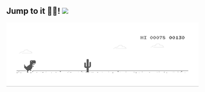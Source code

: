 ## Jump to it 🏃‍♀️! <img src="https://media4.giphy.com/media/v1.Y2lkPTc5MGI3NjExeXljeDl2bDRhbTVxbDdkb2dhaXE4Z2hiMDJ6NXo0dzRxeTFwbTloeSZlcD12MV9pbnRlcm5hbF9naWZfYnlfaWQmY3Q9Zw/THD7thMQZoOYoyZ3EK/giphy.gif" width="30">

<img src="dino.gif" alt="Hello world">

<!--
**ranranrunforit/ranranrunforit** is a ✨ _special_ ✨ repository because its `README.md` (this file) appears on your GitHub profile.

Here are some ideas to get you started:

- 🔭 I’m currently working on ...
- 🌱 I’m currently learning ...
- 👯 I’m looking to collaborate on ...
- 🤔 I’m looking for help with ...
- 💬 Ask me about ...
- 📫 How to reach me: ...
- 😄 Pronouns: ...
- ⚡ Fun fact: ...
-->
